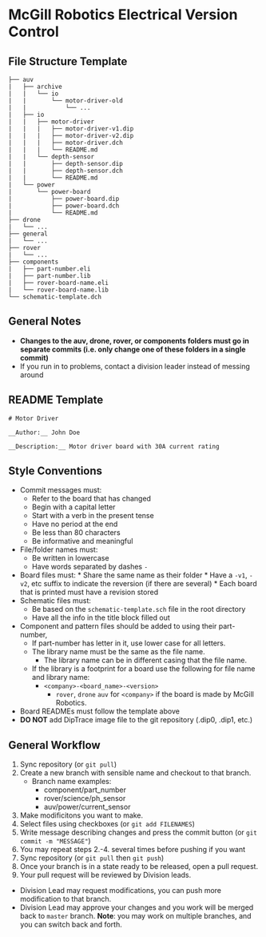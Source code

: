 # McGill Robotics Electrical Version Control

## File Structure Template
```
├── auv
|   ├── archive
|   |   └── io
|   |       └── motor-driver-old
|   |           └── ...
|   ├── io
|   |   ├── motor-driver
|   |   |   ├── motor-driver-v1.dip
|   |   |   ├── motor-driver-v2.dip
|   |   |   ├── motor-driver.dch
|   |   |   └── README.md
|   |   └── depth-sensor
|   |       ├── depth-sensor.dip
|   |       ├── depth-sensor.dch
|   |       └── README.md
|   └── power
|       └── power-board
|           ├── power-board.dip
|           ├── power-board.dch
|           └── README.md
├── drone
|   └── ...
├── general
|   └── ...
├── rover
|   └── ...
├── components
|   ├── part-number.eli
|   ├── part-number.lib
|   ├── rover-board-name.eli
|   └── rover-board-name.lib
└── schematic-template.dch
```

## General Notes
* __Changes to the auv, drone, rover, or components folders must go in 
  separate commits (i.e. only change one of these folders in a 
  single commit)__
* If you run in to problems, contact a division leader instead of messing
  around

## README Template
```
# Motor Driver

__Author:__ John Doe

__Description:__ Motor driver board with 30A current rating
```

## Style Conventions
  * Commit messages must:
    * Refer to the board that has changed
    * Begin with a capital letter
    * Start with a verb in the present tense
    * Have no period at the end
    * Be less than 80 characters
    * Be informative and meaningful
  * File/folder names must:
    * Be written in lowercase
    * Have words separated by dashes `-`
  *  Board files must:
    * Share the same name as their folder
    * Have a `-v1`, `-v2`, etc suffix to indicate the reversion (if there are several)
    * Each board that is printed must have a revision stored
  * Schematic files must:
    * Be based on the `schematic-template.sch` file in the root directory
    * Have all the info in the title block filled out
  * Component and pattern files should be added to using their part-number,
    * If part-number has letter in it, use lower case for all letters.
    * The library name must be the same as the file name.
      * The library name can be in different casing that the file name.
    * If the library is a footprint for a board use the following for file name and library name:
      * `<company>-<board_name>-<version>`
        * `rover`, `drone` `auv` for `<company>` if the board is made by McGill Robotics.
  * Board READMEs must follow the template above
  * **DO NOT** add DipTrace image file to the git repository (.dip0, .dip1, etc.)

## General Workflow
1. Sync repository (or `git pull`)
2. Create a new branch with sensible name and checkout to that branch.
    * Branch name examples:
        * component/part_number
        * rover/science/ph_sensor
        * auv/power/current_sensor
3. Make modificitons you want to make.
4. Select files using checkboxes (or `git add FILENAMES`)
5. Write message describing changes and press the commit button 
  (or `git commit -m "MESSAGE"`)
6. You may repeat steps 2.-4. several times before pushing if you want
7. Sync repository (or `git pull` then `git push`)
8. Once your branch is in a state ready to be released, open a pull request.
9. Your pull request will be reviewed by Division leads.
  * Division Lead may request modifications, you can push more modification to that branch.
  * Division Lead may approve your changes and you work will be merged back to `master` branch.
**Note**: you may work on multiple branches, and you can switch back and forth.
